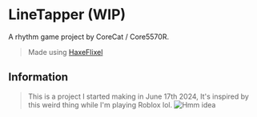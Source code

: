 # LineTapper (WIP)
A rhythm game project by CoreCat / Core5570R.
> Made using [HaxeFlixel](https://haxeflixel.com/)

## Information
> This is a project I started making in June 17th 2024, It's inspired by this weird thing while I'm playing Roblox lol.
![Hmm idea](https://github.com/Core5570RYT/LineTapper/blob/main/assets/where-i-got-the-idea-from.gif?raw=true)